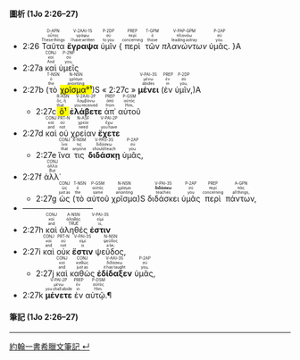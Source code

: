 #### 圖析 (1Jo 2:26–27)

- <rt>2:26</rt> <RUBY><ruby><ruby>Ταῦτα<rt>These things</rt></ruby><rt>οὗτος</rt></ruby><rt>D-APN</rt></RUBY> <RUBY><ruby><ruby>**ἔγραψα**<rt>I have written</rt></ruby><rt>γράφω</rt></ruby><rt>V-2AAI-1S</rt></RUBY> <RUBY><ruby><ruby>ὑμῖν<rt>to you</rt></ruby><rt>σύ</rt></ruby><rt>P-2DP</rt></RUBY> {<RUBY><ruby><ruby>περὶ<rt>concerning</rt></ruby><rt>περί</rt></ruby><rt>PREP</rt></RUBY> <RUBY><ruby><ruby>τῶν<rt>those</rt></ruby><rt>ὁ</rt></ruby><rt>T-GPM</rt></RUBY> <RUBY><ruby><ruby>*πλανώντων*<rt>leading astray</rt></ruby><rt>πλανάω</rt></ruby><rt>V-PAP-GPM</rt></RUBY> <RUBY><ruby><ruby>ὑμᾶς.<rt>you.</rt></ruby><rt>σύ</rt></ruby><rt>P-2AP</rt></RUBY> }A
- <rt>2:27a</rt> <RUBY><ruby><ruby>καὶ<rt>And</rt></ruby><rt>καί</rt></ruby><rt>CONJ</rt></RUBY> <RUBY><ruby><ruby>ὑμεῖς<rt>you,</rt></ruby><rt>σύ</rt></ruby><rt>P-2NP</rt></RUBY> 
- <rt>2:27b</rt> (<RUBY><ruby><ruby>τὸ<rt>the</rt></ruby><rt>ὁ</rt></ruby><rt>T-NSN</rt></RUBY> <RUBY><ruby><ruby><mark>χρῖσμα°¹</mark><rt>anointing</rt></ruby><rt>χρῖσμα</rt></ruby><rt>N-NSN</rt></RUBY>)S « <rt>2:27c</rt> » <RUBY><ruby><ruby>**μένει**<rt>abides</rt></ruby><rt>μένω</rt></ruby><rt>V-PAI-3S</rt></RUBY> (<RUBY><ruby><ruby>ἐν<rt>in</rt></ruby><rt>ἐν</rt></ruby><rt>PREP</rt></RUBY> <RUBY><ruby><ruby>ὑμῖν,<rt>you,</rt></ruby><rt>σύ</rt></ruby><rt>P-2DP</rt></RUBY>)A 
	- <rt>2:27c</rt> <RUBY><ruby><ruby><mark>ὃ¹</mark><rt>that</rt></ruby><rt>ὅς, ἥ</rt></ruby><rt>R-ASN</rt></RUBY> <RUBY><ruby><ruby>**ἐλάβετε**<rt>you received</rt></ruby><rt>λαμβάνω</rt></ruby><rt>V-2AAI-2P</rt></RUBY> <RUBY><ruby><ruby>ἀπ᾽<rt>from</rt></ruby><rt>ἀπό</rt></ruby><rt>PREP</rt></RUBY> <RUBY><ruby><ruby>αὐτοῦ<rt>Him,</rt></ruby><rt>αὐτός</rt></ruby><rt>P-GSM</rt></RUBY> 
- <rt>2:27d</rt> <RUBY><ruby><ruby>καὶ<rt>and</rt></ruby><rt>καί</rt></ruby><rt>CONJ</rt></RUBY> <RUBY><ruby><ruby>οὐ<rt>not</rt></ruby><rt>οὐ</rt></ruby><rt>PRT-N</rt></RUBY> <RUBY><ruby><ruby>χρείαν<rt>need</rt></ruby><rt>χρεία</rt></ruby><rt>N-ASF</rt></RUBY> <RUBY><ruby><ruby>**ἔχετε**<rt>you have</rt></ruby><rt>ἔχω</rt></ruby><rt>V-PAI-2P</rt></RUBY> 
	- <rt>2:27e</rt> <RUBY><ruby><ruby>ἵνα<rt>that</rt></ruby><rt>ἵνα</rt></ruby><rt>CONJ</rt></RUBY> <RUBY><ruby><ruby>τις<rt>anyone</rt></ruby><rt>τις</rt></ruby><rt>X-NSM</rt></RUBY> <RUBY><ruby><ruby>**διδάσκῃ**<rt>should teach</rt></ruby><rt>διδάσκω</rt></ruby><rt>V-PAS-3S</rt></RUBY> <RUBY><ruby><ruby>ὑμᾶς,<rt>you.</rt></ruby><rt>σύ</rt></ruby><rt>P-2AP</rt></RUBY> 
- <rt>2:27f</rt> <RUBY><ruby><ruby>ἀλλ᾽<rt>But</rt></ruby><rt>ἀλλά</rt></ruby><rt>CONJ</rt></RUBY> 
	- <rt>2:27g</rt> <RUBY><ruby><ruby>ὡς<rt>just as</rt></ruby><rt>ὡς</rt></ruby><rt>CONJ</rt></RUBY> (<RUBY><ruby><ruby>τὸ<rt>the</rt></ruby><rt>ὁ</rt></ruby><rt>T-NSN</rt></RUBY> <RUBY><ruby><ruby>αὐτοῦ<rt>same</rt></ruby><rt>αὐτός</rt></ruby><rt>P-GSM</rt></RUBY> <RUBY><ruby><ruby>χρῖσμα<rt>anointing</rt></ruby><rt>χρῖσμα</rt></ruby><rt>N-NSN</rt></RUBY>)S <RUBY><ruby><ruby>διδάσκει<rt>teaches</rt></ruby><rt>**διδάσκω**</rt></ruby><rt>V-PAI-3S</rt></RUBY> <RUBY><ruby><ruby>ὑμᾶς<rt>you</rt></ruby><rt>σύ</rt></ruby><rt>P-2AP</rt></RUBY> <RUBY><ruby><ruby>περὶ<rt>concerning</rt></ruby><rt>περί</rt></ruby><rt>PREP</rt></RUBY> <RUBY><ruby><ruby>πάντων,<rt>all things,</rt></ruby><rt>πᾶς</rt></ruby><rt>A-GPN</rt></RUBY> 
- —————————
- <rt>2:27h</rt> <RUBY><ruby><ruby>καὶ<rt>and</rt></ruby><rt>καί</rt></ruby><rt>CONJ</rt></RUBY> <RUBY><ruby><ruby>ἀληθές<rt>TRUE</rt></ruby><rt>ἀληθής</rt></ruby><rt>A-NSN</rt></RUBY> <RUBY><ruby><ruby>**ἐστιν**<rt>is,</rt></ruby><rt>εἰμί</rt></ruby><rt>V-PAI-3S</rt></RUBY> 
- <rt>2:27i</rt> <RUBY><ruby><ruby>καὶ<rt>and</rt></ruby><rt>καί</rt></ruby><rt>CONJ</rt></RUBY> <RUBY><ruby><ruby>οὐκ<rt>not</rt></ruby><rt>οὐ</rt></ruby><rt>PRT-N</rt></RUBY> <RUBY><ruby><ruby>**ἔστιν**<rt>is</rt></ruby><rt>εἰμί</rt></ruby><rt>V-PAI-3S</rt></RUBY> <RUBY><ruby><ruby>ψεῦδος,<rt>a lie;</rt></ruby><rt>ψεῦδος</rt></ruby><rt>N-NSN</rt></RUBY> 
	- <rt>2:27j</rt> <RUBY><ruby><ruby>καὶ<rt>and</rt></ruby><rt>καί</rt></ruby><rt>CONJ</rt></RUBY> <RUBY><ruby><ruby>καθὼς<rt>just as</rt></ruby><rt>καθώς</rt></ruby><rt>CONJ</rt></RUBY> <RUBY><ruby><ruby>**ἐδίδαξεν**<rt>it has taught</rt></ruby><rt>διδάσκω</rt></ruby><rt>V-AAI-3S</rt></RUBY> <RUBY><ruby><ruby>ὑμᾶς,<rt>you,</rt></ruby><rt>σύ</rt></ruby><rt>P-2AP</rt></RUBY> 
- <rt>2:27k</rt> <RUBY><ruby><ruby>**μένετε**<rt>you shall abide</rt></ruby><rt>μένω</rt></ruby><rt>V-PAI-2P</rt></RUBY> <RUBY><ruby><ruby>ἐν<rt>in</rt></ruby><rt>ἐν</rt></ruby><rt>PREP</rt></RUBY> <RUBY><ruby><ruby>αὐτῷ.¶<rt>Him.</rt></ruby><rt>αὐτός</rt></ruby><rt>P-DSM</rt></RUBY>


#### 筆記 (1Jo 2:26–27)

---

[約翰一書希臘文筆記 ↵](1John-Notes.md)